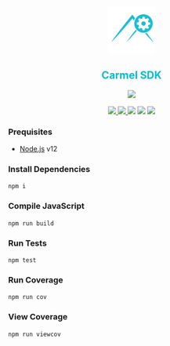 <p align="center"> <img src="https://raw.githubusercontent.com/fluidtrends/carmel.sdk/master/logo.png" width="96px"> 
<h2 align="center" style="color:#00BCD4"> Carmel SDK </h2>
</p>

<p align="center"> <a href="https://www.npmjs.com/package/@carmel/sdk"><img src="https://img.shields.io/npm/v/@carmel/cli?label=%40carmel%2Fsdk"/></a></p>

<p align="center"><a href="https://img.shields.io/github/milestones/progress-percent/fluidtrends/carmel.sdk/1">
<img src="https://img.shields.io/github/milestones/progress-percent/fluidtrends/carmel.sdk/1"/>
</a><a href="https://img.shields.io/github/last-commit/fluidtrends/carmel.sdk"><img src="https://img.shields.io/github/last-commit/fluidtrends/carmel.sdk"/>
</a> <a href="https://github.com/fluidtrends/savor/actions?query=workflow%3Abuild"> <img src="https://github.com/fluidtrends/savor/workflows/build/badge.svg"/></a> <a href="https://codeclimate.com/github/fluidtrends/carmel.sdk/maintainability"><img src="https://api.codeclimate.com/v1/badges/1ecfce634578b66103ea/maintainability" /></a> <a href="https://codeclimate.com/github/fluidtrends/carmel.sdk/test_coverage"><img src="https://api.codeclimate.com/v1/badges/1ecfce634578b66103ea/test_coverage" /></a> </p>

### Prequisites

* [Node.js](https://nodejs.org/) v12

### Install Dependencies 

```
npm i
```

### Compile JavaScript

```
npm run build
```

### Run Tests

```
npm test
```

### Run Coverage

```
npm run cov
```

### View Coverage

```
npm run viewcov
```
